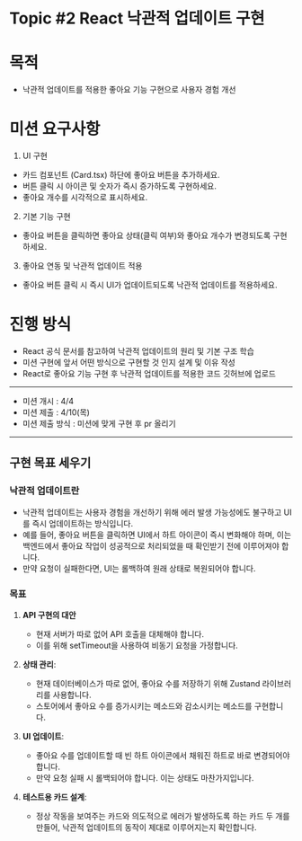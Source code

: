 # Topic #2 React 낙관적 업데이트 구현

# 목적

- 낙관적 업데이트를 적용한 좋아요 기능 구현으로 사용자 경험 개선

# 미션 요구사항

1. UI 구현

- 카드 컴포넌트 (Card.tsx) 하단에 좋아요 버튼을 추가하세요.
- 버튼 클릭 시 아이콘 및 숫자가 즉시 증가하도록 구현하세요.
- 좋아요 개수를 시각적으로 표시하세요.

2. 기본 기능 구현

- 좋아요 버튼을 클릭하면 좋아요 상태(클릭 여부)와 좋아요 개수가 변경되도록 구현하세요.

3. 좋아요 연동 및 낙관적 업데이트 적용

- 좋아요 버튼 클릭 시 즉시 UI가 업데이트되도록 낙관적 업데이트를 적용하세요.

# 진행 방식

- React 공식 문서를 참고하여 낙관적 업데이트의 원리 및 기본 구조 학습
- 미션 구현에 앞서 어떤 방식으로 구현할 것 인지 설계 및 이유 작성
- React로 좋아요 기능 구현 후 낙관적 업데이트를 적용한 코드 깃허브에 업로드

---

- 미션 개시 : 4/4
- 미션 제출 : 4/10(목)
- 미션 제출 방식 : 미션에 맞게 구현 후 pr 올리기

---

## 구현 목표 세우기

### 낙관적 업데이트란

- 낙관적 업데이트는 사용자 경험을 개선하기 위해 에러 발생 가능성에도 불구하고 UI를 즉시 업데이트하는 방식입니다.
- 예를 들어, 좋아요 버튼을 클릭하면 UI에서 하트 아이콘이 즉시 변화해야 하며, 이는 백엔드에서 좋아요 작업이 성공적으로 처리되었을 때 확인받기 전에 이루어져야 합니다.
- 만약 요청이 실패한다면, UI는 롤백하여 원래 상태로 복원되어야 합니다.

### 목표

1. **API 구현의 대안**

   - 현재 서버가 따로 없어 API 호출을 대체해야 합니다.
   - 이를 위해 setTimeout을 사용하여 비동기 요청을 가정합니다.

2. **상태 관리**:

   - 현재 데이터베이스가 따로 없어, 좋아요 수를 저장하기 위해 Zustand 라이브러리를 사용합니다.
   - 스토어에서 좋아요 수를 증가시키는 메소드와 감소시키는 메소드를 구현합니다.

3. **UI 업데이트**:

   - 좋아요 수를 업데이트할 때 빈 하트 아이콘에서 채워진 하트로 바로 변경되어야 합니다.
   - 만약 요청 실패 시 롤백되어야 합니다. 이는 상태도 마찬가지입니다.

4. **테스트용 카드 설계**:
   - 정상 작동을 보여주는 카드와 의도적으로 에러가 발생하도록 하는 카드 두 개를 만들어, 낙관적 업데이트의 동작이 제대로 이루어지는지 확인합니다.
